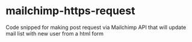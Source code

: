 # mailchimp-https-request
Code snipped for making post request via Mailchimp API that will update mail list with new user from a html form
